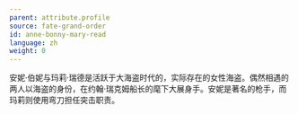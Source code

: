 ```yaml
---
parent: attribute.profile
source: fate-grand-order
id: anne-bonny-mary-read
language: zh
weight: 0
---
```


安妮·伯妮与玛莉·瑞德是活跃于大海盗时代的，实际存在的女性海盗。偶然相遇的两人以海盗的身份，在约翰·瑞克姆船长的麾下大展身手。安妮是著名的枪手，而玛莉则使用弯刀担任突击职责。
